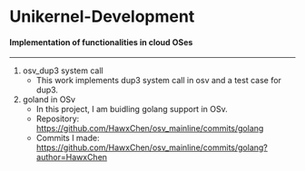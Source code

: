 # Unikernel-Development
#### Implementation of functionalities in cloud OSes
----

1. osv_dup3 system call
    * This work implements dup3 system call in osv and a test case for dup3.
2. goland in OSv
    * In this project, I am buidling golang support in OSv.
    * Repository: https://github.com/HawxChen/osv_mainline/commits/golang
    * Commits I made: https://github.com/HawxChen/osv_mainline/commits/golang?author=HawxChen

